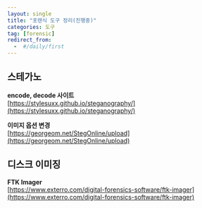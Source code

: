 ```yaml
---
layout: single
title: "포렌식 도구 정리(진행중)"
categories: 도구
tag: [forensic]
redirect_from:
  -  #/daily/first
---
```


## 스테가노

**encode, decode 사이트**  
[https://stylesuxx.github.io/steganography/](https://stylesuxx.github.io/steganography/)

**이미지 옵션 변경**  
[https://georgeom.net/StegOnline/upload](https://georgeom.net/StegOnline/upload)

## 디스크 이미징

**FTK Imager**  
[https://www.exterro.com/digital-forensics-software/ftk-imager](https://www.exterro.com/digital-forensics-software/ftk-imager)
